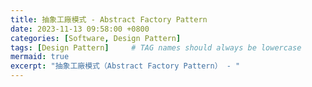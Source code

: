 ```yaml
---
title: 抽象工廠模式 - Abstract Factory Pattern
date: 2023-11-13 09:58:00 +0800
categories: [Software, Design Pattern]
tags: [Design Pattern]     # TAG names should always be lowercase
mermaid: true
excerpt: "抽象工廠模式（Abstract Factory Pattern） - "
---
```

